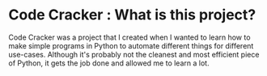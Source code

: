 # Code Cracker : What is this project?
Code Cracker was a project that I created when I wanted to learn how to make simple programs in Python to automate different things for different use-cases. Although it's probably not the cleanest and most efficient piece of Python, it gets the job done and allowed me to learn a lot.

